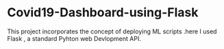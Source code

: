 # Covid19-Dashboard-using-Flask
This project incorporates the concept of deploying ML scripts .here I used Flask , a standard Pyhton web Devlopment API.
